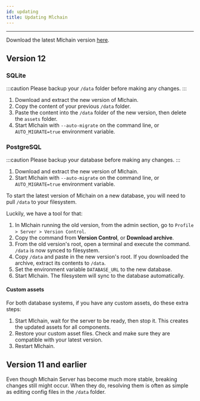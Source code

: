 ```yaml
---
id: updating
title: Updating Mlchain
---
```


--------------------

Download the latest Mlchain version [here](https://mlchain.com/download).

## Version 12

### SQLite

:::caution
Please backup your `/data` folder before making any changes.
:::

1. Download and extract the new version of Mlchain.
2. Copy the content of your previous `/data` folder.
3. Paste the content into the `/data` folder of the new version, then delete the `assets` folder.
4. Start Mlchain with `--auto-migrate` on the command line, or `AUTO_MIGRATE=true` environment variable.

### PostgreSQL

:::caution
Please backup your database before making any changes.
:::

1. Download and extract the new version of Mlchain.
2. Start Mlchain with `--auto-migrate` on the command line, or `AUTO_MIGRATE=true` environment variable.

To start the latest version of Mlchain on a new database, you will need to pull `/data` to your filesystem.

Luckily, we have a tool for that:

1. In Mlchain running the old version, from the admin section, go to `Profile > Server > Version Control`.
2. Copy the command from **Version Control**, or **Download archive**.
3. From the old version's root, open a terminal and execute the command. `/data` is now synced to filesystem.
4. Copy `/data` and paste in the new version's root. If you downloaded the archive, extract its contents to `/data`.
5. Set the environment variable `DATABASE_URL` to the new database.
6. Start Mlchain. The filesystem will sync to the database automatically.

#### Custom assets

For both database systems, if you have any custom assets, do these extra steps:

1. Start Mlchain, wait for the server to be ready, then stop it. This creates the updated assets for all components.
2. Restore your custom asset files. Check and make sure they are compatible with your latest version.
3. Restart Mlchain.

## Version 11 and earlier

Even though Mlchain Server has become much more stable, breaking changes still might occur. When they do, resolving them is often as simple as editing config files in the `/data` folder.
